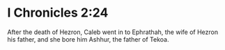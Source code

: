 # I Chronicles 2:24

After the death of Hezron, Caleb went in to Ephrathah, the wife of Hezron his father, and she bore him Ashhur, the father of Tekoa.
